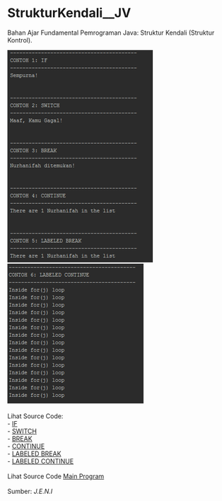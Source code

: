 # StrukturKendali__JV
Bahan Ajar Fundamental Pemrograman Java: Struktur Kendali (Struktur Kontrol).

<img src="https://github.com/RizkyKhapidsyah/StrukturKendali__JV/blob/master/rslts/001.PNG">
<img src="https://github.com/RizkyKhapidsyah/StrukturKendali__JV/blob/master/rslts/002.PNG"><br><br>
Lihat Source Code:<br>
- <a href="https://github.com/RizkyKhapidsyah/StrukturKendali__JV/blob/master/src/com/rk/sk/If.java">IF</a><br>
- <a href="https://github.com/RizkyKhapidsyah/StrukturKendali__JV/blob/master/src/com/rk/sk/Switch.java">SWITCH</a><br>
- <a href="https://github.com/RizkyKhapidsyah/StrukturKendali__JV/blob/master/src/com/rk/sk/Break.java">BREAK</a><br>
- <a href="https://github.com/RizkyKhapidsyah/StrukturKendali__JV/blob/master/src/com/rk/sk/Continue.java">CONTINUE</a><br>
- <a href="https://github.com/RizkyKhapidsyah/StrukturKendali__JV/blob/master/src/com/rk/sk/LabeledBreak.java">LABELED BREAK</a><br>
- <a href="https://github.com/RizkyKhapidsyah/StrukturKendali__JV/blob/master/src/com/rk/sk/LabeledContinue.java">LABELED CONTINUE</a><br><br>
Lihat Source Code <a href="https://github.com/RizkyKhapidsyah/StrukturKendali__JV/blob/master/src/Programs.java">Main Program</a>
<br><br>
Sumber: <i>J.E.N.I</i>
